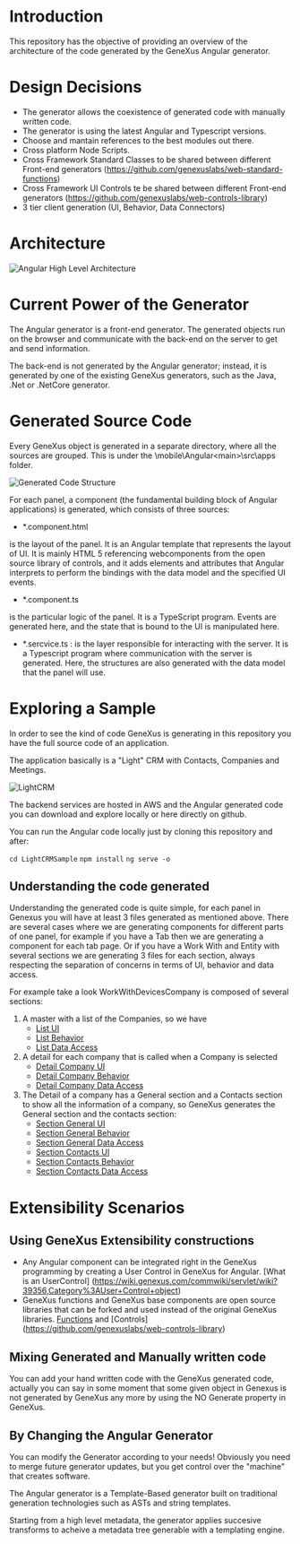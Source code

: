 # Introduction

This repository has the objective of providing an overview of the architecture of the code generated by the GeneXus Angular generator.

# Design Decisions

- The generator allows the coexistence of generated code with manually written code.
- The generator is using the latest Angular and Typescript versions.
- Choose and mantain references to the best modules out there.
- Cross platform Node Scripts.
- Cross Framework Standard Classes to be shared between different Front-end generators (https://github.com/genexuslabs/web-standard-functions)
- Cross Framework UI Controls te be shared between different Front-end generators (https://github.com/genexuslabs/web-controls-library)
- 3 tier client generation (UI, Behavior, Data Connectors)

# Architecture 

![Angular High Level Architecture](architectureAngular.png) 


# Current Power of the Generator

The Angular generator is a front-end generator. The generated objects run on the browser and communicate with the back-end on the server to get and send information.

The back-end is not generated by the Angular generator; instead, it is generated by one of the existing GeneXus generators, such as the Java, .Net or .NetCore generator. 

# Generated Source Code

Every GeneXus object is generated in a separate directory, where all the sources are grouped. This is under the <Model directory>\mobile\Angular\<main>\src\apps folder.
  
 ![Generated Code Structure](codeStructure.png)

 For each panel, a component (the fundamental building block of Angular applications) is generated, which consists of three sources:

- *.component.html 

is the layout of the panel. It is an Angular template that represents the layout of UI. It is mainly HTML 5 referencing webcomponents from the open source library of controls, and it adds elements and attributes that Angular interprets to perform the bindings with the data model and the specified UI events.

- *.component.ts 

is the particular logic of the panel. It is a TypeScript program. Events are generated here, and the state that is bound to the UI is manipulated here.

- *.sercvice.ts : is the layer responsible for interacting with the server. It is a Typescript program where communication with the server is generated. Here, the structures are also generated with the data model that the panel will use.


# Exploring a Sample

In order to see the kind of code GeneXus is generating in this repository you have the full source code of an application. 

The application basically is a "Light" CRM with Contacts, Companies and Meetings. 

![LightCRM](lightCRM.png)

The backend services are hosted in AWS and the Angular generated code you can download and explore locally or here directly on github.

You can run the Angular code locally just by cloning this repository and after:

`
cd LightCRMSample
`
`
npm install
`
`
ng serve -o
`

## Understanding the code generated

Understanding the generated code is quite simple, for each panel in Genexus you will have at least 3 files generated as mentioned above.
There are several cases where we are generating components for different parts of one panel, for example if you have a Tab then we are generating a component for each tab page.
Or if you have a Work With and Entity with several sections we are generating 3 files for each section, always respecting the separation of concerns in terms of UI, behavior and data access.

For example take a look WorkWithDevicesCompany  is composed of several sections:

1) A master with a list of the Companies, so we have 
    - [List UI](LightCRMSample/src/app/WorkWithDevicesCompany/workwithdevicescompany_company_list.component.html)
    - [List Behavior](LightCRMSample/src/app/WorkWithDevicesCompany/workwithdevicescompany_company_list.component.ts)
    - [List Data Access](LightCRMSample/src/app/WorkWithDevicesCompany/workwithdevicescompany_company_list.service.ts)
2) A detail for each company that is called when a Company is selected 
    - [Detail Company UI](LightCRMSample/src/app/WorkWithDevicesCompany/workwithdevicescompany_company_detail.component.html)
    - [Detail Company Behavior](LightCRMSample/src/app/WorkWithDevicesCompany/workwithdevicescompany_company_detail.component.ts)
    - [Detail Company Data Access](LightCRMSample/src/app/WorkWithDevicesCompany/workwithdevicescompany_company_detail.service.ts)
3) The Detail of a company has a General section and a Contacts section to show all the information of a company, so GeneXus generates the General section and the contacts section:
     - [Section General UI](LightCRMSample/src/app/WorkWithDevicesCompany/workwithdevicescompany_company_section_general.component.html)
     - [Section General Behavior](LightCRMSample/src/app/WorkWithDevicesCompany/workwithdevicescompany_company_section_general.component.ts)
     - [Section General Data Access](LightCRMSample/src/app/WorkWithDevicesCompany/workwithdevicescompany_company_section_general.service.ts)
     - [Section Contacts UI](LightCRMSample/src/app/WorkWithDevicesCompany/workwithdevicescompany_company_section_contact.component.html)
     - [Section Contacts Behavior](LightCRMSample/src/app/WorkWithDevicesCompany/workwithdevicescompany_company_section_contact.component.ts)
     - [Section Contacts Data Access](LightCRMSample/src/app/WorkWithDevicesCompany/workwithdevicescompany_company_section_contact.service.ts)
     
     
# Extensibility Scenarios

## Using GeneXus Extensibility constructions

- Any Angular component can be integrated right in the GeneXus programming by creating a User Control in GeneXus for Angular. [What is an UserControl] (https://wiki.genexus.com/commwiki/servlet/wiki?39356,Category%3AUser+Control+object)
- GeneXus functions and GeneXus base components are open source libraries that can be forked and used instead of the original GeneXus libraries.
[Functions](https://github.com/genexuslabs/web-standard-functions)  and [Controls] (https://github.com/genexuslabs/web-controls-library)

## Mixing Generated and Manually written code

You can add your hand written code with the GeneXus generated code, actually you can say in some moment that some given object in Genexus is not generated by GeneXus any more by using the NO Generate property in GeneXus.

## By Changing the Angular Generator

You can modify the Generator according to your needs! Obviously you need to merge future generator updates, but you get control over the "machine" that creates software.

The Angular generator is a Template-Based generator built on traditional generation technologies such as ASTs and string templates. 

Starting from a high level metadata, the generator applies succesive transforms to acheive a metadata tree generable with a templating engine.


